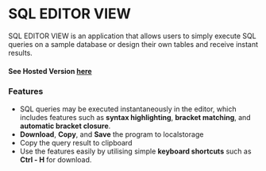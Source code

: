 # SQL EDITOR VIEW

SQL EDITOR VIEW is an application that allows users to simply execute SQL queries on a sample database or design their own tables and receive instant results.

#### See Hosted Version [here](https://sql-editor-view.netlify.app/)

### Features

- SQL queries may be executed instantaneously in the editor, which includes features such as **syntax highlighting**, **bracket matching**, and **automatic bracket closure**.
- **Download**, **Copy**, and **Save** the program to localstorage
- Copy the query result to clipboard
- Use the features easily by utilising simple **keyboard shortcuts** such as **Ctrl - H** for download.
